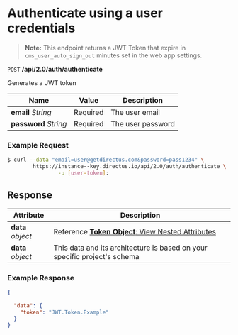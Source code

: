 # Authenticate using a user credentials

> **Note:** This endpoint returns a JWT Token that expire in `cms_user_auto_sign_out` minutes set in the web app settings.

<span class="request">`POST` **/api/2.0/auth/authenticate**</span>

<span class="description">Generates a JWT token</span>

<span class="arguments">Name</span> | Value | Description
--------|-----|------------
**email** _String_ | <span class="required">Required</span> | The user email
**password** _String_ | <span class="required">Required</span> | The user password

### Example Request

```bash
$ curl --data "email=user@getdirectus.com&password=pass1234" \
        https://instance--key.directus.io/api/2.0/auth/authenticate \
                -u [user-token]:
```

## Response

<span class="attributes">Attribute</span> | Description
-------|------------
**data** _object_ | Reference [**Token Object**: View Nested Attributes](/overview/objects-model.md#token-object)
<span class="custom">**data**</span> _object_ | <span class="custom">This data and its architecture is based on your specific project's schema</span>

### Example Response

```json
{
 
  "data": {
    "token": "JWT.Token.Example"
  }
}
```
